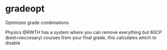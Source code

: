 # gradeopt
Optimizes grade combinations


Physics @RWTH has a system where you can remove everything but 60CP (best+neccesary) courses from your final grade, this calculates which to disable

